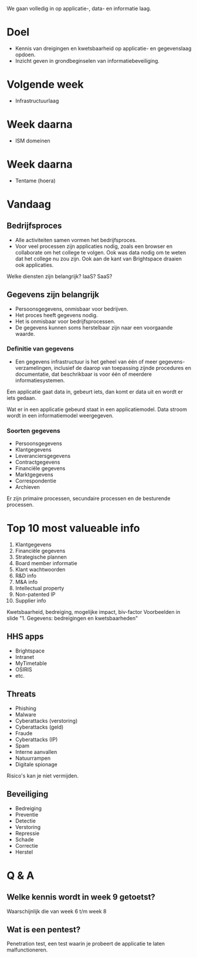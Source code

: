 We gaan volledig in op applicatie-, data- en informatie laag.

# Doel
- Kennis van dreigingen en kwetsbaarheid op applicatie- en gegevenslaag opdoen.
- Inzicht geven in grondbeginselen van informatiebeveiliging.

# Volgende week
- Infrastructuurlaag

# Week daarna
- ISM domeinen

# Week daarna
- Tentame (hoera)

# Vandaag
## Bedrijfsproces
- Alle activiteiten samen vormen het bedrijfsproces.
- Voor veel processen zijn applicaties nodig, zoals een browser en collaborate om het college te volgen. Ook was data nodig om te weten dat het college nu zou zijn. Ook aan de kant van Brightspace draaien ook applicaties.

Welke diensten zijn belangrijk? IaaS? SaaS?

## Gegevens zijn belangrijk
- Persoonsgegevens, onmisbaar voor bedrijven.
- Het proces heeft gegevens nodig.
- Het is onmisbaar voor bedrijfsprocessen.
- De gegevens kunnen soms herstelbaar zijn naar een voorgaande waarde.

### Definitie van gegevens
- Een gegevens infrastructuur is het geheel van één of meer gegevens- verzamelingen, inclusief de daarop van toepassing zijnde procedures en documentatie, dat beschrikbaar is voor één of meerdere informatiesystemen.

Een applicatie gaat data in, gebeurt iets, dan komt er data uit en wordt er iets gedaan.

Wat er in een applicatie gebeurd staat in een applicatiemodel. Data stroom wordt in een informatiemodel weergegeven.

### Soorten gegevens
- Persoonsgegevens
- Klantgegevens
- Leveranciersgegevens
- Contractgegevens
- Financiële gegevens
- Marktgegevens
- Correspondentie
- Archieven

Er zijn primaire processen, secundaire processen en de besturende processen.

# Top 10 most valueable info
1. Klantgegevens
2. Financiële gegevens
3. Strategische plannen
4. Board member informatie
5. Klant wachtwoorden
6. R&D info
7. M&A info
8. Intellectual property
9. Non-patented IP
10. Supplier info

Kwetsbaarheid, bedreiging, mogelijke impact, biv-factor
Voorbeelden in slide "1. Gegevens: bedreigingen en kwetsbaarheden"

## HHS apps
- Brightspace
- Intranet
- MyTimetable
- OSIRIS
- etc.

## Threats
- Phishing
- Malware
- Cyberattacks (verstoring)
- Cyberattacks (geld)
- Fraude
- Cyberattacks (IP)
- Spam
- Interne aanvallen
- Natuurrampen
- Digitale spionage

Risico's kan je niet vermijden.

## Beveiliging
- Bedreiging
- Preventie
- Detectie
- Verstoring
- Repressie
- Schade
- Correctie
- Herstel

# Q & A
## Welke kennis wordt in week 9 getoetst?
Waarschijnlijk die van week 6 t/m week 8
## Wat is een pentest?
Penetration test, een test waarin je probeert de applicatie te laten malfunctioneren.

